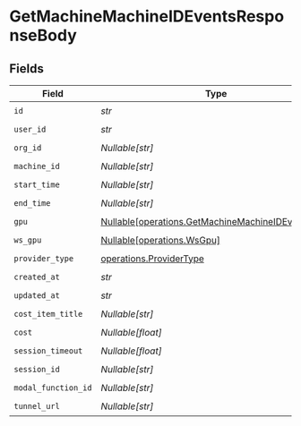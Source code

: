 # GetMachineMachineIDEventsResponseBody


## Fields

| Field                                                                                                        | Type                                                                                                         | Required                                                                                                     | Description                                                                                                  |
| ------------------------------------------------------------------------------------------------------------ | ------------------------------------------------------------------------------------------------------------ | ------------------------------------------------------------------------------------------------------------ | ------------------------------------------------------------------------------------------------------------ |
| `id`                                                                                                         | *str*                                                                                                        | :heavy_check_mark:                                                                                           | N/A                                                                                                          |
| `user_id`                                                                                                    | *str*                                                                                                        | :heavy_check_mark:                                                                                           | N/A                                                                                                          |
| `org_id`                                                                                                     | *Nullable[str]*                                                                                              | :heavy_check_mark:                                                                                           | N/A                                                                                                          |
| `machine_id`                                                                                                 | *Nullable[str]*                                                                                              | :heavy_check_mark:                                                                                           | N/A                                                                                                          |
| `start_time`                                                                                                 | *Nullable[str]*                                                                                              | :heavy_check_mark:                                                                                           | N/A                                                                                                          |
| `end_time`                                                                                                   | *Nullable[str]*                                                                                              | :heavy_check_mark:                                                                                           | N/A                                                                                                          |
| `gpu`                                                                                                        | [Nullable[operations.GetMachineMachineIDEventsGpu]](../../models/operations/getmachinemachineideventsgpu.md) | :heavy_check_mark:                                                                                           | N/A                                                                                                          |
| `ws_gpu`                                                                                                     | [Nullable[operations.WsGpu]](../../models/operations/wsgpu.md)                                               | :heavy_check_mark:                                                                                           | N/A                                                                                                          |
| `provider_type`                                                                                              | [operations.ProviderType](../../models/operations/providertype.md)                                           | :heavy_check_mark:                                                                                           | N/A                                                                                                          |
| `created_at`                                                                                                 | *str*                                                                                                        | :heavy_check_mark:                                                                                           | N/A                                                                                                          |
| `updated_at`                                                                                                 | *str*                                                                                                        | :heavy_check_mark:                                                                                           | N/A                                                                                                          |
| `cost_item_title`                                                                                            | *Nullable[str]*                                                                                              | :heavy_check_mark:                                                                                           | N/A                                                                                                          |
| `cost`                                                                                                       | *Nullable[float]*                                                                                            | :heavy_check_mark:                                                                                           | N/A                                                                                                          |
| `session_timeout`                                                                                            | *Nullable[float]*                                                                                            | :heavy_check_mark:                                                                                           | N/A                                                                                                          |
| `session_id`                                                                                                 | *Nullable[str]*                                                                                              | :heavy_check_mark:                                                                                           | N/A                                                                                                          |
| `modal_function_id`                                                                                          | *Nullable[str]*                                                                                              | :heavy_check_mark:                                                                                           | N/A                                                                                                          |
| `tunnel_url`                                                                                                 | *Nullable[str]*                                                                                              | :heavy_check_mark:                                                                                           | N/A                                                                                                          |